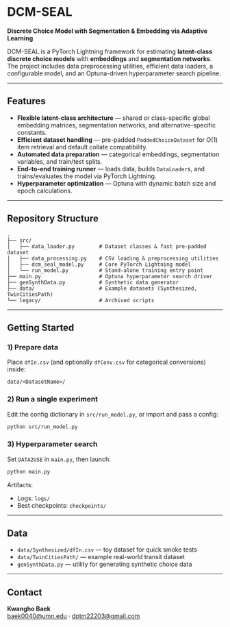 # DCM-SEAL
**Discrete Choice Model with Segmentation & Embedding via Adaptive Learning**

DCM-SEAL is a PyTorch Lightning framework for estimating **latent-class discrete choice models** with **embeddings** and **segmentation networks**. The project includes data preprocessing utilities, efficient data loaders, a configurable model, and an Optuna-driven hyperparameter search pipeline.

---

## Features
- **Flexible latent-class architecture** — shared or class-specific global embedding matrices, segmentation networks, and alternative-specific constants.
- **Efficient dataset handling** — pre-padded `PaddedChoiceDataset` for O(1) item retrieval and default collate compatibility.
- **Automated data preparation** — categorical embeddings, segmentation variables, and train/test splits.
- **End-to-end training runner** — loads data, builds `DataLoader`s, and trains/evaluates the model via PyTorch Lightning.
- **Hyperparameter optimization** — Optuna with dynamic batch size and epoch calculations.

---

## Repository Structure
```text
.
├── src/
│   ├── data_loader.py        # Dataset classes & fast pre-padded dataset
│   ├── data_processing.py    # CSV loading & preprocessing utilities
│   ├── dcm_seal_model.py     # Core PyTorch Lightning model
│   └── run_model.py          # Stand-alone training entry point
├── main.py                   # Optuna hyperparameter search driver
├── genSynthData.py           # Synthetic data generator
├── data/                     # Example datasets (Synthesized, TwinCitiesPath)
└── legacy/                   # Archived scripts
```

---

## Getting Started

### 1) Prepare data
Place `dfIn.csv` (and optionally `dfConv.csv` for categorical conversions) inside:

```
data/<DatasetName>/
```

### 2) Run a single experiment
Edit the config dictionary in `src/run_model.py`, or import and pass a config:

```bash
python src/run_model.py
```

### 3) Hyperparameter search
Set `DATA2USE` in `main.py`, then launch:

```bash
python main.py
```

Artifacts:
- Logs: `logs/`
- Best checkpoints: `checkpoints/`

---

## Data
- `data/Synthesized/dfIn.csv` — toy dataset for quick smoke tests  
- `data/TwinCitiesPath/` — example real-world transit dataset  
- `genSynthData.py` — utility for generating synthetic choice data

---

## Contact
**Kwangho Baek**  
baek0040@umn.edu · dptm22203@gmail.com
